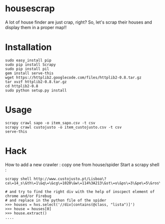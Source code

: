 housescrap
==========

A lot of house finder are just crap, right? So, let's scrap their houses and display them in a proper map!!

Installation
============
````
sudo easy_install pip
sudo pip install Scrapy
sudo pip install pil
gem install serve-this
wget https://httplib2.googlecode.com/files/httplib2-0.8.tar.gz
tar xvzf httplib2-0.8.tar.gz
cd httplib2-0.8
sudo python setup.py install
````
Usage
=====
````
scrapy crawl sapo -o item_sapo.csv -t csv
scrapy crawl custojusto -o item_custojusto.csv -t csv
serve-this
````

Hack
====
How to add a new crawler : copy one from house/spider
Start a scrapy shell : 
````
scrapy shell http://www.custojusto.pt/Lisboa\?ca\=14_s\&th\=1\&q\=\&cg\=1020\&w\=114%3A213\&st\=u\&ps\=3\&pe\=5\&ros\=3\&roe\=5\&ss\=\&se\=\&sl\=

# and try to find the right div with the help of inscpect element of chrome and/or Firebug
# and replace in the python file of the spider
>>> houses = hxs.select('//div[contains(@class, "lista")]')
>>> house = houses[0]
>>> house.extract()
....
````
